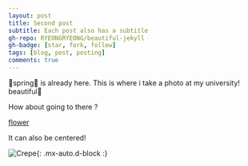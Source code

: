```yaml
---
layout: post
title: Second post
subtitle: Each post also has a subtitle
gh-repo: RYEONGRYEONG/beautiful-jekyll
gh-badge: [star, fork, follow]
tags: [blog, post, posting]
comments: true
---
```


🌸spring🌸 is already here.
This is where i take a photo at my university!
beautiful🌸

How about going to there ?

[flower](C:\Users\LG\Desktop\flower.jpg)

It can also be centered!

![Crepe](https://s3-media3.fl.yelpcdn.com/bphoto/cQ1Yoa75m2yUFFbY2xwuqw/348s.jpg){: .mx-auto.d-block :}
